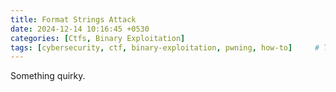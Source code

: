 ```yaml
---
title: Format Strings Attack
date: 2024-12-14 10:16:45 +0530
categories: [Ctfs, Binary Exploitation]
tags: [cybersecurity, ctf, binary-exploitation, pwning, how-to]     # TAG names should always be lowercase
---
```


Something quirky.